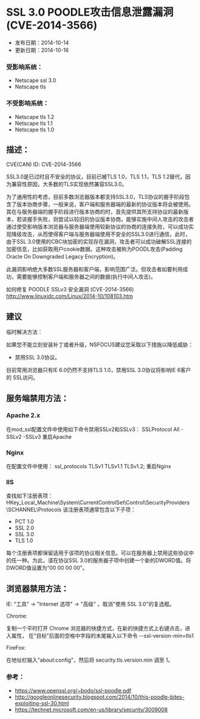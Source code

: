 # SSL 3.0 POODLE攻击信息泄露漏洞(CVE-2014-3566)


* 发布日期：2014-10-14
* 更新日期：2014-10-16

### 受影响系统：

* Netscape ssl 3.0
* Netscape tls

### 不受影响系统：

* Netscape tls 1.2
* Netscape tls 1.1
* Netscape tls 1.0

## 描述：

CVE(CAN) ID: CVE-2014-3566

SSL3.0是已过时且不安全的协议，目前已被TLS 1.0，TLS 1.1，TLS 1.2替代，因为兼容性原因，大多数的TLS实现依然兼容SSL3.0。

为了通用性的考虑，目前多数浏览器版本都支持SSL3.0，TLS协议的握手阶段包含了版本协商步骤，一般来说，客户端和服务器端的最新的协议版本将会被使用。其在与服务器端的握手阶段进行版本协商的时，首先提供其所支持协议的最新版本，若该握手失败，则尝试以较旧的协议版本协商。能够实施中间人攻击的攻击者通过使受影响版本浏览器与服务器端使用较新协议的协商的连接失败，可以成功实现降级攻击，从而使得客户端与服务器端使用不安全的SSL3.0进行通信，此时，由于SSL 3.0使用的CBC块加密的实现存在漏洞，攻击者可以成功破解SSL连接的加密信息，比如获取用户cookie数据。这种攻击被称为POODL攻击(Padding Oracle On Downgraded Legacy Encryption)。

此漏洞影响绝大多数SSL服务器和客户端，影响范围广泛。但攻击者如要利用成功，需要能够控制客户端和服务器之间的数据(执行中间人攻击)。

如何修复 POODLE SSLv3 安全漏洞 (CVE-2014-3566) http://www.linuxidc.com/Linux/2014-10/108103.htm


## 建议

临时解决方法：

如果您不能立刻安装补丁或者升级，NSFOCUS建议您采取以下措施以降低威胁：

* 禁用SSL 3.0协议。

目前常用浏览器只有IE 6.0仍然不支持TLS 1.0，禁用SSL 3.0协议将影响IE 6客户的
SSL访问。

## 服务端禁用方法：

### Apache 2.x

在mod_ssl配置文件中使用如下命令禁用SSLv2和SSLv3：
SSLProtocol All -SSLv2 -SSLv3
重启Apache

### Nginx

在配置文件中使用：
ssl_protocols TLSv1 TLSv1.1 TLSv1.2;
重启Nginx

### IIS

查找如下注册表项：
HKey_Local_Machine\System\CurrentControlSet\Control\SecurityProviders \SCHANNEL\Protocols
该注册表项通常包含以下子项：

* PCT 1.0
* SSL 2.0
* SSL 3.0
* TLS 1.0

每个注册表项都保留适用于该项的协议相关信息。可以在服务器上禁用这些协议中的任一种。为此，请在协议SSL 3.0的服务器子项中创建一个新的DWORD值。将DWORD值设置为“00 00 00 00”。

## 浏览器禁用方法：

IE:
 "工具" -> "Internet 选项" -> "高级" ，取消"使用 SSL 3.0"的复选框。

Chrome:

复制一个平时打开 Chrome 浏览器的快捷方式，在新的快捷方式上右键点击，进入属性，
 在"目标"后面的空格中字段的末尾输入以下命令 --ssl-version-min=tls1

 FireFox:

在地址栏输入"about:config"，然后将 security.tls.version.min 调至 1。


### 参考：

* https://www.openssl.org/~bodo/ssl-poodle.pdf
* http://googleonlinesecurity.blogspot.com/2014/10/this-poodle-bites-exploiting-ssl-30.html 
* https://technet.microsoft.com/en-us/library/security/3009008